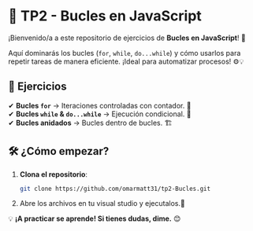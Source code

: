 # 🔄 TP2 - Bucles en JavaScript  

¡Bienvenido/a a este repositorio de ejercicios de **Bucles en JavaScript**! 🎯  

Aquí dominarás los bucles (`for`, `while`, `do...while`) y cómo usarlos para repetir tareas de manera eficiente. ¡Ideal para automatizar procesos! ⚙️💡  

## 📝 Ejercicios  

✔ **Bucles `for`** → Iteraciones controladas con contador. 🔢  
✔ **Bucles `while` & `do...while`** → Ejecución condicional. 🔄  
✔ **Bucles anidados** → Bucles dentro de bucles. 🏗️  

## 🛠️ ¿Cómo empezar?  

1. **Clona el repositorio**:  
   ```bash
   git clone https://github.com/omarmatt31/tp2-Bucles.git
   ```  
2. Abre los archivos en tu visual studio y ejecutalos.🚀  


💡 **¡A practicar se aprende! Si tienes dudas, dime.** 😊  